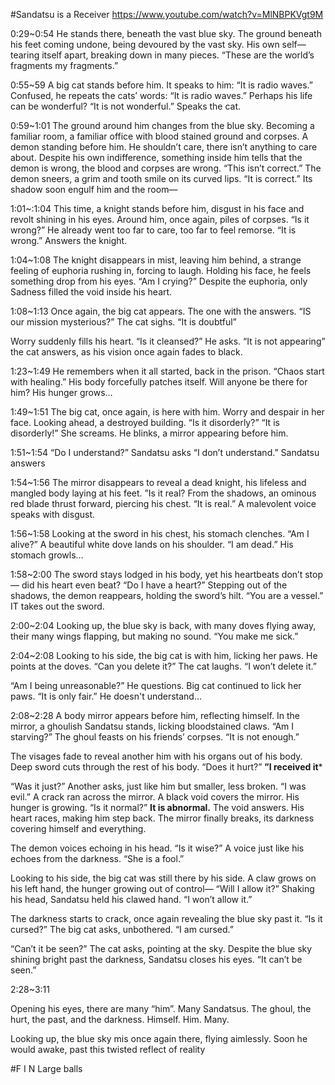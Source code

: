 #Sandatsu is a Receiver
https://www.youtube.com/watch?v=MlNBPKVgt9M

0:29~0:54
He stands there, beneath the vast blue sky. The ground beneath his feet coming undone, being devoured by the vast sky.
His own self— tearing itself apart, breaking down in many pieces.
“These are the world’s fragments                     my fragments.”

0:55~59
A big cat stands before him. It speaks to him: “It is radio waves.”
Confused, he repeats the cats’ words: “It is radio waves.”
Perhaps his life can be wonderful?
“It is not wonderful.” Speaks the cat.

0:59~1:01
The ground around him changes from the blue sky. Becoming a familiar room, a familiar office with blood stained ground and corpses. A demon standing before him. He shouldn’t care, there isn’t anything to care about.
Despite his own indifference, something inside him tells that the demon is wrong, the blood and corpses are wrong. “This isn’t correct.”
The demon sneers, a grim and tooth smile on its curved lips. “It is correct.” Its shadow soon engulf him and the room—


1:01~:1:04
This time, a knight stands before him, disgust in his face and revolt shining in his eyes. Around him, once again, piles of corpses. “Is it wrong?” He already went too far to care, too far to feel remorse.
“It is wrong.” Answers the knight. 

1:04~1:08
The knight disappears in mist, leaving him behind, a strange feeling of euphoria rushing in, forcing to laugh.
Holding his face, he feels something drop from his eyes. “Am I crying?”
Despite the euphoria, only Sadness filled the void inside his heart.

1:08~1:13
Once again, the big cat appears. The one with the answers. “IS our mission mysterious?” The cat sighs.
“It is doubtful”

Worry suddenly fills his heart. “Is it cleansed?” He asks.
“It is not appearing” the cat answers, as his vision once again fades to black.

1:23~1:49
He remembers when it all started, back in the prison. “Chaos start with healing.” His body forcefully patches itself. Will anyone be there for him? 
His hunger grows…

1:49~1:51
The big cat, once again, is here with him. Worry and despair in her face. Looking ahead, a destroyed building. “Is it disorderly?”
“It is disorderly!” She screams.
He blinks, a mirror appearing before him.

1:51~1:54
“Do I understand?” Sandatsu asks
“I don’t understand.” Sandatsu answers

1:54~1:56
The mirror disappears to reveal a dead knight, his lifeless and mangled body laying at his feet. ”Is it real?
From the shadows, an ominous red blade thrust forward, piercing his chest. “It is real.” A malevolent voice speaks with disgust.

1:56~1:58
Looking at the sword in his chest, his  stomach clenches. “Am I alive?”
A beautiful white dove lands on his shoulder. “I am dead.” His stomach growls…

1:58~2:00
The sword stays lodged in his body, yet his heartbeats don’t stop— did his heart even beat? “Do I have a heart?”
Stepping out of the shadows, the demon reappears, holding the sword’s hilt. “You are a vessel.” IT takes out the sword.

2:00~2:04
Looking up, the blue sky is back, with many doves flying away, their many wings flapping, but making no sound. “You make me sick.”

2:04~2:08
Looking to his side, the big cat is with him, licking her paws. He points at the doves. “Can you delete it?”
The cat laughs. “I won’t delete it.”

“Am I being unreasonable?” He questions.
Big cat continued to lick her paws. “It is only fair.” He doesn't understand…

2:08~2:28
A body mirror appears before him, reflecting himself. In the mirror, a ghoulish Sandatsu stands, licking bloodstained claws. “Am I starving?”
The ghoul feasts on his friends’ corpses. “It is not enough.”

The visages fade to reveal another him with his organs out of his body. Deep sword cuts through the rest of his body. “Does it hurt?”
**”I received it***

“Was it just?” Another asks, just like him but smaller, less broken.
“I was evil.” A crack ran across the mirror.
A black void covers the mirror. His hunger is growing. “Is it normal?”
**It is abnormal.** The void answers. His heart races, making him step back. The mirror finally breaks, its darkness covering himself and everything.

The demon voices echoing in his head. “Is it wise?”
A voice just like his echoes from the darkness. “She is a fool.”

Looking to his side, the big cat was still there by his side. A claw grows on his left hand, the hunger growing out of control— “Will I allow it?”
Shaking his head, Sandatsu held his clawed hand. “I won’t allow it.”

The darkness starts to crack, once again revealing the blue sky past it. “Is it cursed?” The big cat asks, unbothered. 
“I am cursed.”

“Can’t it be seen?” The cat asks, pointing at the sky. Despite the blue sky shining bright past the darkness, Sandatsu closes his eyes. “It can’t be seen.”

2:28~3:11

Opening his eyes, there are many “him”. Many Sandatsus. The ghoul, the hurt, the past, and the darkness. Himself. Him. Many.

Looking up, the blue sky mis once again there, flying aimlessly. Soon he would awake, past this twisted reflect of reality

#F I N
Large balls
